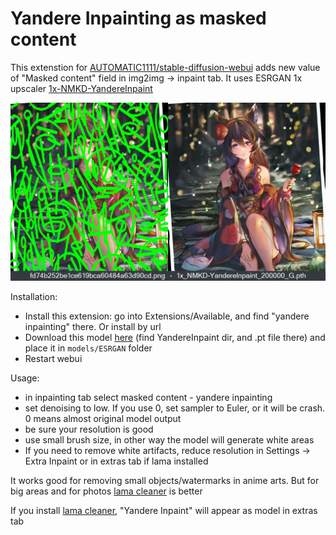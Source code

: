 # Yandere Inpainting as masked content

This extenstion for [AUTOMATIC1111/stable-diffusion-webui](https://github.com/AUTOMATIC1111/stable-diffusion-webui) adds new value of "Masked content" field in img2img -> inpaint tab. It uses ESRGAN 1x upscaler [1x-NMKD-YandereInpaint](https://openmodeldb.info/models/1x-NMKD-YandereInpaint)

![](/images/authors_example.jpg)

Installation:
- Install this extension: go into Extensions/Available, and find "yandere inpainting" there. Or install by url
- Download this model [here](https://icedrive.net/s/43GNBihZyi) (find YandereInpaint dir, and .pt file there) and place it in `models/ESRGAN` folder
- Restart webui

Usage:
- in inpainting tab select masked content - yandere inpainting
- set denoising to low. If you use 0, set sampler to Euler, or it will be crash. 0 means almost original model output
- be sure your resolution is good
- use small brush size, in other way the model will generate white areas
- If you need to remove white artifacts, reduce resolution in Settings -> Extra Inpaint or in extras tab if lama installed

It works good for removing small objects/watermarks in anime arts. But for big areas and for photos [lama cleaner](https://github.com/light-and-ray/sd-webui-lama-cleaner-masked-content) is better

If you install [lama cleaner](https://github.com/light-and-ray/sd-webui-lama-cleaner-masked-content), "Yandere Inpaint" will appear as model in extras tab
